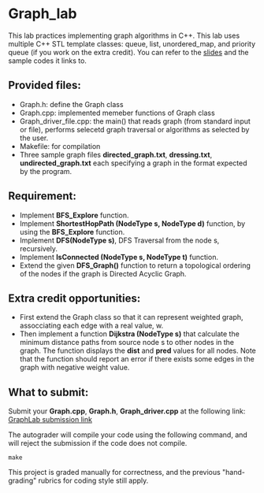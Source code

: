 # Graph_lab 

This lab practices implementing graph algorithms in C++. This lab uses multiple C++ STL template classes: queue, list, unordered_map, and priority queue (if you work on the extra credit). You can refer to the [slides](https://docs.google.com/presentation/d/19h2KhEC5Oy6bsS-22fL_KptM07GV9rZZvtJFpc2tTQU/edit#slide=id.p1) and the sample codes it links to. 

## Provided files: 
  * Graph.h: define the Graph class
  * Graph.cpp: implemented memeber functions of Graph class
  * Graph_driver_file.cpp: the main() that reads graph (from standard input or file), performs selecetd graph traversal or algorithms as selected by the user.
  * Makefile: for compilation
  * Three sample graph files **directed_graph.txt**, **dressing.txt**, **undirected_graph.txt** each specifying a graph in the format expected by the program.


## Requirement:
  * Implement **BFS_Explore** function.
  * Implement **ShortestHopPath (NodeType s, NodeType d)** function, by using the **BFS_Explore** function.
  * Implement **DFS(NodeType s)**, DFS Traversal from the node s, recursively. 
  * Implement **IsConnected (NodeType s, NodeType t)** function.
  * Extend the given **DFS_Graph()** function to return a topological ordering of the nodes if the graph is Directed Acyclic Graph. 

## Extra credit opportunities: 
  * First extend the Graph class so that it can represent weighted graph, assocciating each edge with a real value, w.
  * Then implement a function **Dijkstra (NodeType s)** that calculate the minimum distance paths from source node s to other nodes in the graph. The function
    displays the **dist** and **pred** values for all nodes. Note that the function should report an error if there exists some edges in the graph with negative weight value.
    
## What to submit: 

Submit your **Graph.cpp**, **Graph.h**, **Graph_driver.cpp** at the following link: 
[GraphLab submission link ](https://storm.cis.fordham.edu:8443/web/project/2109)

The autograder will compile your code using the following command, and will reject the submission if the code does not compile.

```
make
```

This project is graded manually for correctness, and the previous "hand-grading" rubrics for coding style still apply. 
